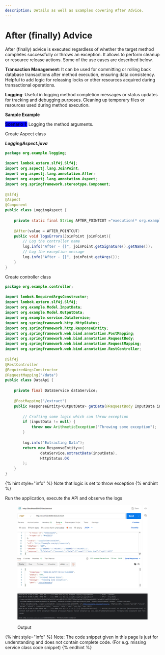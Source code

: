 ```yaml
---
description: Details as well as Examples covering After Advice.
---
```


# After (finally) Advice

After (finally) advice is executed regardless of whether the target method completes successfully or throws an exception. It allows to perform cleanup or resource release actions. Some of the use cases are described below.

**Transaction Management**: It can be used for committing or rolling back database transactions after method execution, ensuring data consistency. Helpful to add logic for releasing locks or other resources acquired during transactional operations.

**Logging**: Useful in logging method completion messages or status updates for tracking and debugging purposes. Cleaning up temporary files or resources used during method execution.



**Sample Example**

<mark style="background-color:blue;">Scenario 1:</mark> Logging the method arguments.

Create Aspect class

_**LoggingAspect.java**_

```java
package org.example.logging;

import lombok.extern.slf4j.Slf4j;
import org.aspectj.lang.JoinPoint;
import org.aspectj.lang.annotation.After;
import org.aspectj.lang.annotation.Aspect;
import org.springframework.stereotype.Component;

@Slf4j
@Aspect
@Component
public class LoggingAspect {

    private static final String AFTER_POINTCUT ="execution(* org.example.controller.*.*(..))";

    @After(value = AFTER_POINTCUT)
    public void logsErrors(JoinPoint joinPoint){
        // Log the controller name
        log.info("After - {}", joinPoint.getSignature().getName());
        // Log the exception message
        log.info("After - {}", joinPoint.getArgs());
    }
}
```

Create controller class

```java
package org.example.controller;

import lombok.RequiredArgsConstructor;
import lombok.extern.slf4j.Slf4j;
import org.example.Model.InputData;
import org.example.Model.OutputData;
import org.example.service.DataService;
import org.springframework.http.HttpStatus;
import org.springframework.http.ResponseEntity;
import org.springframework.web.bind.annotation.PostMapping;
import org.springframework.web.bind.annotation.RequestBody;
import org.springframework.web.bind.annotation.RequestMapping;
import org.springframework.web.bind.annotation.RestController;

@Slf4j
@RestController
@RequiredArgsConstructor
@RequestMapping("/data")
public class DataApi {

    private final DataService dataService;

    @PostMapping("/extract")
    public ResponseEntity<OutputData> getData(@RequestBody InputData inputData) {

        // Crafting some logic which can throw exception
        if (inputData != null) {
            throw new ArithmeticException("Throwing some exception");
        }

        log.info("Extracting Data");
        return new ResponseEntity<>(
                dataService.extractData(inputData),
                HttpStatus.OK
        );
    }
}
```

{% hint style="info" %}
Note that logic is set to throw exception
{% endhint %}



Run the application, execute the API and observe the logs

<figure><img src="../../../.gitbook/assets/image (10) (1).png" alt="" width="563"><figcaption></figcaption></figure>

<figure><img src="../../../.gitbook/assets/image (11).png" alt=""><figcaption><p>Output</p></figcaption></figure>









{% hint style="info" %}
Note: The code snippet given in this page is just for understanding and does not contain complete code. (For e.g. missing service class code snippet)
{% endhint %}
